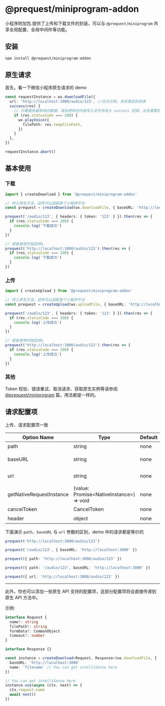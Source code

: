 # @prequest/miniprogram-addon

小程序附加包.提供了上传和下载文件的封装，可以与 `@prequest/miniprogram` 共享全局配置、全局中间件等功能。

## 安装

```bash
npm install @prequest/miniprogram-addon
```

## 原生请求

首先，看一下微信小程序原生请求的 demo

```ts
const requestInstance = wx.downloadFile({
  url: 'http://localhost:3000/audio/123', //仅为示例，并非真实的资源
  success(res) {
    // 只要服务器有响应数据，就会把响应内容写入文件并进入 success 回调，业务需要自行判断是否下载到了想要的内容
    if (res.statusCode === 200) {
      wx.playVoice({
        filePath: res.tempFilePath,
      })
    }
  },
})

requestInstance.abort()
```

## 基本使用

### 下载

```ts
import { createDownload } from '@prequest/miniprogram-addon'

// 传入原生方法。这样可以适配各个小程序平台
const prequest = createDownload(wx.downloadFile, { baseURL: 'http://localhost:3000' })

prequest('/audio/123', { headers: { token: '123' } }).then(res => {
  if (res.statusCode === 200) {
    console.log('下载成功')
  }
})

// 或者使用时指定URL
prequest('http://localhost:3000/audio/123').then(res => {
  if (res.statusCode === 200) {
    console.log('下载成功')
  }
})
```

### 上传

```ts
import { createUpload } from '@prequest/miniprogram-addon'

// 传入原生方法。这样可以适配各个小程序平台
const prequest = createUpload(wx.uploadFile, { baseURL: 'http://localhost:3000' })

prequest('/audio/123', { headers: { token: '123' } }).then(res => {
  if (res.statusCode === 200) {
    console.log('上传成功')
  }
})

// 或者使用时指定URL
prequest('http://localhost:3000/audio/123').then(res => {
  if (res.statusCode === 200) {
    console.log('上传成功')
  }
})
```

### 其他

Token 校验、错误重试、取消请求、获取原生实例等请参阅 [@prequest/miniprogram](/miniprogram) 篇，用法都是一样的。

## 请求配置项

上传、请求配置项一致

| Option Name              | Type                                       | Default | Required | Meaning        | Example                           |
| ------------------------ | ------------------------------------------ | ------- | -------- | -------------- | --------------------------------- |
| path                     | string                                     | none    | Y        | 接口地址       | /audio/123                        |
| baseURL                  | string                                     | none    | N        | 服务端地址     | 'http://localhost:3000'           |
| url                      | string                                     | none    | N        | 服务端接口地址 | 'http://localhost:3000/audio/123' |
| getNativeRequestInstance | (value: Promise\<NativeInstance\>) => void | none    | N        | 获取原生请求   |                                   |
| cancelToken              | CancelToken                                | none    | N        | 取消请求       |                                   |
| header                   | object                                     | none    | N        | 请求头         | { token: 'aaaaa'}                 |

下面演示 `path`、`baseURL` 与 `url` 参数的区别，demo 中的请求都是等价的

```ts
prequest('http://localhost:3000/audio/123')

prequest('/audio/123', { baseURL: 'http://localhost:3000' })

prequest({ path: 'http://localhost:3000/audio/123' })

prequest({ path: '/audio/123', baseURL: 'http://localhost:3000' })

prequest({ url: 'http://localhost:3000/audio/123' })
```

---

此外，你也可以添加一些原生 API 支持的配置项，这部分配置项将会直接传递到原生 API 方法中。

示例:

```ts
interface Request {
  name?: string
  filePath?: string
  formData?: CommonObject
  timeout?: number
}

interface Response {}

const instance = createDownload<Request, Response>(wx.downloadFile, {
  baseURL: 'http://localhost:3000'
  name: 'filename' // You can get intelliSense here
})

// You can get intelliSense here
instance.use(async (ctx, next) => {
  ctx.request.name
  await next()
})
```
